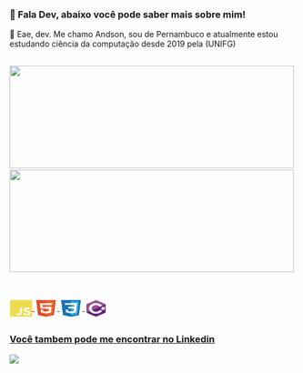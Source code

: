 ### 👋 Fala Dev, abaixo você pode saber mais sobre mim! 

🌵  Eae, dev. Me chamo Andson, sou de Pernambuco e atualmente estou estudando ciência da computação desde 2019 pela (UNIFG)

##
   
  <div>
  <a href="https://github.com/andsonbarbosa">
  <img height="180em" width="500" src="https://github-readme-stats.vercel.app/api?username=andsonbarbosa&show_icons=true&theme=dark&include_all_commits=true&count_private=true"/>
  <img height="180em" width="500" src="https://github-readme-stats.vercel.app/api/top-langs/?username=andsonbarbosa&layout=compact&langs_count=7&theme=dark"/>
  </div>
  
  ##
  
  <div style="display: inline_block"><br>
  <img align="center" alt="andson-Js" height="30" width="40" src="https://raw.githubusercontent.com/devicons/devicon/master/icons/javascript/javascript-plain.svg">
  <img align="center" alt="andson-HTML" height="30" width="40" src="https://raw.githubusercontent.com/devicons/devicon/master/icons/html5/html5-original.svg">
  <img align="center" alt="andson-CSS" height="30" width="40" src="https://raw.githubusercontent.com/devicons/devicon/master/icons/css3/css3-original.svg">
  <img align="center" alt="andson-Csharp" height="30" width="40" src="https://raw.githubusercontent.com/devicons/devicon/master/icons/csharp/csharp-original.svg">
</div>
  
  ##
  
  ### Você tambem pode me encontrar no Linkedin
  <a href="https://www.linkedin.com/in/andson-barbosa/" target="_blank"><img src="https://img.shields.io/badge/-LinkedIn-%230077B5?style=for-the-badge&logo=linkedin&logoColor=white" target="_blank"></a>
